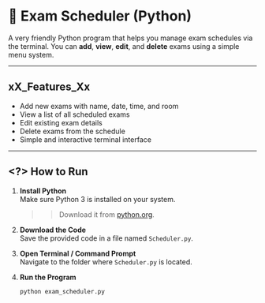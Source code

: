 # 📅 Exam Scheduler (Python)

A very friendly Python program that helps you manage exam schedules via the terminal. You can **add**, **view**, **edit**, and **delete** exams using a simple menu system.

---

## xX_Features_Xx

- Add new exams with name, date, time, and room
- View a list of all scheduled exams
- Edit existing exam details
- Delete exams from the schedule
- Simple and interactive terminal interface

---

## <?> How to Run

1. **Install Python**  
   Make sure Python 3 is installed on your system.  
   >> Download it from [python.org](https://www.python.org/).

2. **Download the Code**  
   Save the provided code in a file named `Scheduler.py`.

3. **Open Terminal / Command Prompt**  
   Navigate to the folder where `Scheduler.py` is located.

4. **Run the Program**  
   ```bash
   python exam_scheduler.py
